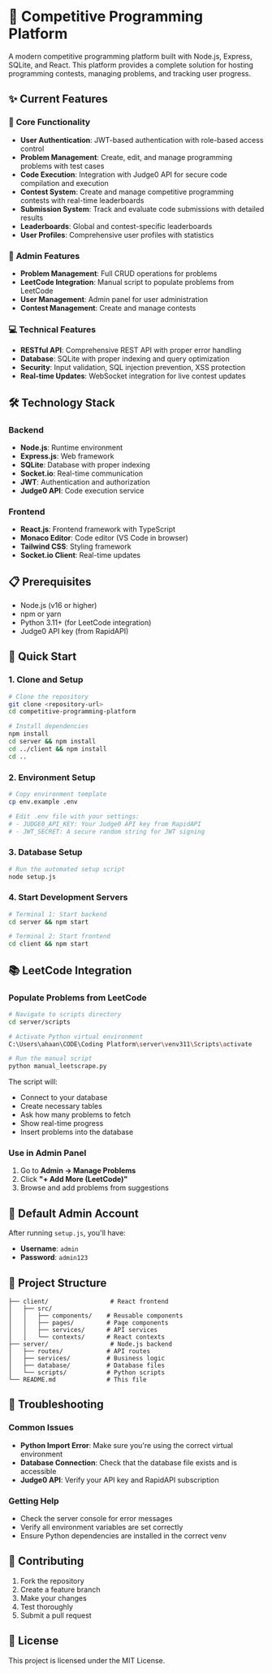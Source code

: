 # 🚀 Competitive Programming Platform

A modern competitive programming platform built with Node.js, Express, SQLite, and React. This platform provides a complete solution for hosting programming contests, managing problems, and tracking user progress.

## ✨ **Current Features**

### 🎯 **Core Functionality**
- **User Authentication**: JWT-based authentication with role-based access control
- **Problem Management**: Create, edit, and manage programming problems with test cases
- **Code Execution**: Integration with Judge0 API for secure code compilation and execution
- **Contest System**: Create and manage competitive programming contests with real-time leaderboards
- **Submission System**: Track and evaluate code submissions with detailed results
- **Leaderboards**: Global and contest-specific leaderboards
- **User Profiles**: Comprehensive user profiles with statistics

### 🔧 **Admin Features**
- **Problem Management**: Full CRUD operations for problems
- **LeetCode Integration**: Manual script to populate problems from LeetCode
- **User Management**: Admin panel for user administration
- **Contest Management**: Create and manage contests

### 💻 **Technical Features**
- **RESTful API**: Comprehensive REST API with proper error handling
- **Database**: SQLite with proper indexing and query optimization
- **Security**: Input validation, SQL injection prevention, XSS protection
- **Real-time Updates**: WebSocket integration for live contest updates

## 🛠 **Technology Stack**

### **Backend**
- **Node.js**: Runtime environment
- **Express.js**: Web framework
- **SQLite**: Database with proper indexing
- **Socket.io**: Real-time communication
- **JWT**: Authentication and authorization
- **Judge0 API**: Code execution service

### **Frontend**
- **React.js**: Frontend framework with TypeScript
- **Monaco Editor**: Code editor (VS Code in browser)
- **Tailwind CSS**: Styling framework
- **Socket.io Client**: Real-time updates

## 📋 **Prerequisites**

- Node.js (v16 or higher)
- npm or yarn
- Python 3.11+ (for LeetCode integration)
- Judge0 API key (from RapidAPI)

## 🚀 **Quick Start**

### **1. Clone and Setup**
```bash
# Clone the repository
git clone <repository-url>
cd competitive-programming-platform

# Install dependencies
npm install
cd server && npm install
cd ../client && npm install
cd ..
```

### **2. Environment Setup**
```bash
# Copy environment template
cp env.example .env

# Edit .env file with your settings:
# - JUDGE0_API_KEY: Your Judge0 API key from RapidAPI
# - JWT_SECRET: A secure random string for JWT signing
```

### **3. Database Setup**
```bash
# Run the automated setup script
node setup.js
```

### **4. Start Development Servers**
```bash
# Terminal 1: Start backend
cd server && npm start

# Terminal 2: Start frontend
cd client && npm start
```

## 📚 **LeetCode Integration**

### **Populate Problems from LeetCode**
```bash
# Navigate to scripts directory
cd server/scripts

# Activate Python virtual environment
C:\Users\ahaan\CODE\Coding Platform\server\venv311\Scripts\activate

# Run the manual script
python manual_leetscrape.py
```

The script will:
- Connect to your database
- Create necessary tables
- Ask how many problems to fetch
- Show real-time progress
- Insert problems into the database

### **Use in Admin Panel**
1. Go to **Admin → Manage Problems**
2. Click **"+ Add More (LeetCode)"**
3. Browse and add problems from suggestions

## 🔑 **Default Admin Account**

After running `setup.js`, you'll have:
- **Username**: `admin`
- **Password**: `admin123`

## 📁 **Project Structure**

```
├── client/                 # React frontend
│   ├── src/
│   │   ├── components/    # Reusable components
│   │   ├── pages/         # Page components
│   │   ├── services/      # API services
│   │   └── contexts/      # React contexts
├── server/                 # Node.js backend
│   ├── routes/            # API routes
│   ├── services/          # Business logic
│   ├── database/          # Database files
│   └── scripts/           # Python scripts
└── README.md              # This file
```

## 🚨 **Troubleshooting**

### **Common Issues**
- **Python Import Error**: Make sure you're using the correct virtual environment
- **Database Connection**: Check that the database file exists and is accessible
- **Judge0 API**: Verify your API key and RapidAPI subscription

### **Getting Help**
- Check the server console for error messages
- Verify all environment variables are set correctly
- Ensure Python dependencies are installed in the correct venv

## 📝 **Contributing**

1. Fork the repository
2. Create a feature branch
3. Make your changes
4. Test thoroughly
5. Submit a pull request

## 📄 **License**

This project is licensed under the MIT License.
